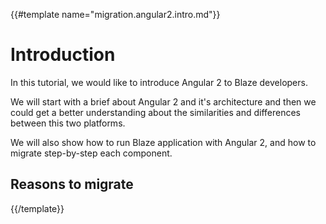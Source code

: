 {{#template name="migration.angular2.intro.md"}}

# Introduction

In this tutorial, we would like to introduce Angular 2 to Blaze developers.

We will start with a brief about Angular 2 and it's architecture and then we could get a better understanding about the similarities and differences between this two platforms.

We will also show how to run Blaze application with Angular 2, and how to migrate step-by-step each component.

## Reasons to migrate



{{/template}}
